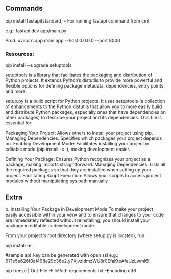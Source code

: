 ## Commands

pip install fastapi[standard] - For running fastapi command from cml.

e.g.: fastapi dev app/main.py

Prod: uvicorn app.main:app --host 0.0.0.0 --port 8000

### Resources:

pip install --upgrade setuptools

setuptools is a library that facilitates the packaging and distribution of Python projects. It extends Python’s distutils to provide more powerful and flexible options for defining package metadata, dependencies, entry points, and more.

setup.py is a build script for Python projects. It uses setuptools (a collection of enhancements to the Python distutils that allow you to more easily build and distribute Python packages, especially ones that have dependencies on other packages) to describe your project and its dependencies. This file is essential for:

Packaging Your Project: Allows others to install your project using pip.
Managing Dependencies: Specifies which packages your project depends on.
Enabling Development Mode: Facilitates installing your project in editable mode (pip install -e .), making development easier.

Defining Your Package: Ensures Python recognizes your project as a package, making imports straightforward.
Managing Dependencies: Lists all the required packages so that they are installed when setting up your project.
Facilitating Script Execution: Allows your scripts to access project modules without manipulating sys.path manually

## Extra

b. Installing Your Package in Development Mode
To make your project easily accessible within your venv and to ensure that changes to your code are immediately reflected without reinstalling, you should install your package in editable or development mode.

From your project's root directory (where setup.py is located), run:

pip install -e .

#sample api_key can be generated with open ssl e.g.:
671e5e626f0af498e29c36e2.y7XjvzldmzWU8r0EfaKteAfeUzLwml6l

pip freeze | Out-File -FilePath requirements.txt -Encoding utf8
